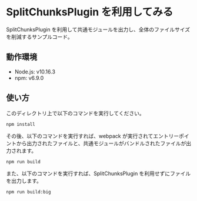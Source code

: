 # SplitChunksPlugin を利用してみる

SplitChunksPlugin を利用して共通モジュールを出力し、全体のファイルサイズを削減するサンプルコード。

## 動作環境

- Node.js: v10.16.3
- npm: v6.9.0

## 使い方

このディレクトリ上で以下のコマンドを実行してください。

```
npm install
```

その後、以下のコマンドを実行すれば、webpack が実行されてエントリーポイントから出力されたファイルと、共通モジュールがバンドルされたファイルが出力されます。

```
npm run build
```

また、以下のコマンドを実行すれば、SplitChunksPlugin を利用せずにファイルを出力します。

```
npm run build:big
```
